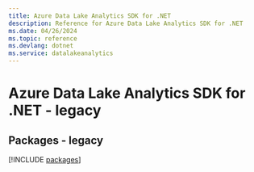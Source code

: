 ```yaml
---
title: Azure Data Lake Analytics SDK for .NET
description: Reference for Azure Data Lake Analytics SDK for .NET
ms.date: 04/26/2024
ms.topic: reference
ms.devlang: dotnet
ms.service: datalakeanalytics
---
```

# Azure Data Lake Analytics SDK for .NET - legacy
## Packages - legacy
[!INCLUDE [packages](data-lake-analytics-index.md)]